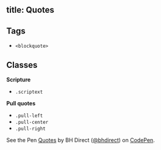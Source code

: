 title: Quotes
---

## Tags

* `<blockquote>`

## Classes

**Scripture**
* `.scriptext`

**Pull quotes**
* `.pull-left`
* `.pull-center`
* `.pull-right`


<p data-height="1608" data-theme-id="28900" data-slug-hash="2b06a51fbd19fcc11a0b108b84b60c45" data-default-tab="html,result" data-user="bhdirect" data-embed-version="2" data-pen-title="Quotes" class="codepen">See the Pen <a href="https://codepen.io/bhdirect/pen/2b06a51fbd19fcc11a0b108b84b60c45/">Quotes</a> by BH Direct (<a href="https://codepen.io/bhdirect">@bhdirect</a>) on <a href="https://codepen.io">CodePen</a>.</p>
<script async src="https://production-assets.codepen.io/assets/embed/ei.js"></script>
